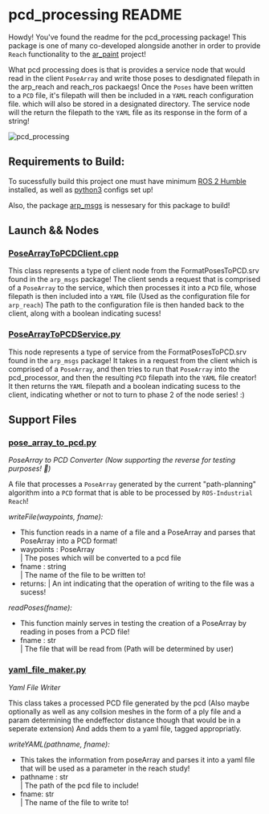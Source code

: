 # pcd_processing README

Howdy! You've found the readme for the pcd_processing package! This package is one of many co-developed alongside another in order to provide ``Reach`` functionality to the [ar_paint](https://github.com/OSU-AIMS/augmented-reality-painting) project!

What pcd processing does is that is provides a service node that would read in the client ``PoseArray`` and write those poses to desdignated filepath in the arp_reach and reach_ros packaegs! Once the `Poses` have been written to a `PCD` file, it's filepath will then be included in a `YAML` reach configuration file. which will also be stored in a designated directory. The service node will the return the filepath to the `YAML` file as its response in the form of a string!

![pcd_processing](https://github.com/natalieCloud/arp_reach/assets/123828141/ca1686a1-9c2c-4357-a593-1c004361914e)

Requirements to Build:
-------------------------

To sucessfully build this project one must have minimum [ROS 2 Humble](https://docs.ros.org/en/humble/Installation.html) installed, as well as [python3](https://www.python.org/downloads/) configs set up!

Also, the package [arp_msgs](https://github.com/natalieCloud/arp_reach/tree/main/src/arp_resources/arp_msgs) is nessesary for this package to build!

## Launch && Nodes

### [PoseArrayToPCDClient.cpp](https://github.com/natalieCloud/arp_reach/blob/main/src/arp_resources/arp_reach/pcd_processing/nodes/PoseArrayToPCDClient.cpp)

This class represents a type of client node from the FormatPosesToPCD.srv found in the `arp_msgs` package! The client sends a request that is comprised of a `PoseArray` to 
the service, which then processes it into a `PCD` file, whose filepath is then included into a `YAML` file (Used as the configuration file for `arp_reach`) The path to the configuration file is then handed back to the client, along with a boolean indicating sucess!

### [PoseArrayToPCDService.py](https://github.com/natalieCloud/arp_reach/blob/main/src/arp_resources/arp_reach/pcd_processing/nodes/PoseArrayToPCDService.cpp)

This node represents a type of service from the FormatPosesToPCD.srv found in the `arp_msgs` package! It takes in a request from the client which is comprised of a `PoseArray`, and then tries to run that `PoseArray` into the pcd_processor, and then the resulting `PCD` filepath into the `YAML` file creator! It then returns the `YAML` filepath and a boolean indicating sucess to the client, indicating whether or not to turn to phase 2 of the node series! :)

## Support Files

### [pose_array_to_pcd.py](https://github.com/natalieCloud/arp_reach/blob/main/src/arp_resources/arp_reach/pcd_processing/file_makers/pose_array_to_pcd.py)

*PoseArray to PCD Converter (*Now supporting the reverse for testing purposes!* 🙂)*

A file that processes a `PoseArray` generated by the current "path-planning" algorithm into a `PCD` format that is able to be processed by `ROS-Industrial Reach`!

*writeFile(waypoints, fname):*
- This function reads in a name of a file and a PoseArray and parses that PoseArray into a PCD format!
- waypoints : PoseArray<br>
      | The poses which will be converted to a pcd file
- fname : string<br>
      | The name of the file to be written to!
- returns:
      | An int indicating that the operation of writing to the file was a sucess!

*readPoses(fname):*
- This function mainly serves in testing the creation of a PoseArray by reading in poses from a PCD file! 
- fname : str<br>
      | The file that will be read from (Path will be determined by user)

### [yaml_file_maker.py](https://github.com/natalieCloud/arp_reach/blob/main/src/arp_resources/arp_reach/pcd_processing/file_makers/yaml_file_maker.py)

*Yaml File Writer*

This class takes a processed PCD file generated by the pcd (Also maybe optionally as well as any collsion meshes in the form of a ply file and a param determining the  endeffector distance though that would be in a seperate extension) And adds them to a yaml file, tagged appropriatly.

*writeYAML(pathname, fname):*
- This takes the information from poseArray and parses it into a yaml file that will be used as a parameter in the reach study!
- pathname : str<br>
      | The path of the pcd file to include!
- fname: str<br>
      | The name of the file to write to!
    
